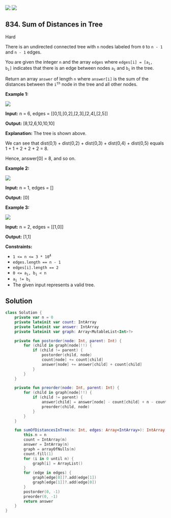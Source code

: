 [![](https://img.shields.io/github/stars/javadev/LeetCode-in-Kotlin?label=Stars&style=flat-square)](https://github.com/javadev/LeetCode-in-Kotlin)
[![](https://img.shields.io/github/forks/javadev/LeetCode-in-Kotlin?label=Fork%20me%20on%20GitHub%20&style=flat-square)](https://github.com/javadev/LeetCode-in-Kotlin/fork)

## 834\. Sum of Distances in Tree

Hard

There is an undirected connected tree with `n` nodes labeled from `0` to `n - 1` and `n - 1` edges.

You are given the integer `n` and the array `edges` where <code>edges[i] = [a<sub>i</sub>, b<sub>i</sub>]</code> indicates that there is an edge between nodes <code>a<sub>i</sub></code> and <code>b<sub>i</sub></code> in the tree.

Return an array `answer` of length `n` where `answer[i]` is the sum of the distances between the <code>i<sup>th</sup></code> node in the tree and all other nodes.

**Example 1:**

![](https://assets.leetcode.com/uploads/2021/07/23/lc-sumdist1.jpg)

**Input:** n = 6, edges = \[\[0,1],[0,2],[2,3],[2,4],[2,5]]

**Output:** [8,12,6,10,10,10]

**Explanation:** The tree is shown above. 

We can see that dist(0,1) + dist(0,2) + dist(0,3) + dist(0,4) + dist(0,5) equals 1 + 1 + 2 + 2 + 2 = 8. 

Hence, answer[0] = 8, and so on.

**Example 2:**

![](https://assets.leetcode.com/uploads/2021/07/23/lc-sumdist2.jpg)

**Input:** n = 1, edges = []

**Output:** [0]

**Example 3:**

![](https://assets.leetcode.com/uploads/2021/07/23/lc-sumdist3.jpg)

**Input:** n = 2, edges = \[\[1,0]]

**Output:** [1,1]

**Constraints:**

*   <code>1 <= n <= 3 * 10<sup>4</sup></code>
*   `edges.length == n - 1`
*   `edges[i].length == 2`
*   <code>0 <= a<sub>i</sub>, b<sub>i</sub> < n</code>
*   <code>a<sub>i</sub> != b<sub>i</sub></code>
*   The given input represents a valid tree.

## Solution

```kotlin
class Solution {
    private var n = 0
    private lateinit var count: IntArray
    private lateinit var answer: IntArray
    private lateinit var graph: Array<MutableList<Int>?>

    private fun postorder(node: Int, parent: Int) {
        for (child in graph[node]!!) {
            if (child != parent) {
                postorder(child, node)
                count[node] += count[child]
                answer[node] += answer[child] + count[child]
            }
        }
    }

    private fun preorder(node: Int, parent: Int) {
        for (child in graph[node]!!) {
            if (child != parent) {
                answer[child] = answer[node] - count[child] + n - count[child]
                preorder(child, node)
            }
        }
    }

    fun sumOfDistancesInTree(n: Int, edges: Array<IntArray>): IntArray {
        this.n = n
        count = IntArray(n)
        answer = IntArray(n)
        graph = arrayOfNulls(n)
        count.fill(1)
        for (i in 0 until n) {
            graph[i] = ArrayList()
        }
        for (edge in edges) {
            graph[edge[0]]?.add(edge[1])
            graph[edge[1]]?.add(edge[0])
        }
        postorder(0, -1)
        preorder(0, -1)
        return answer
    }
}
```